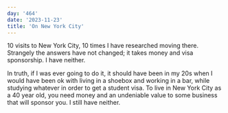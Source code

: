 ```yaml
---
day: '464'
date: '2023-11-23'
title: 'On New York City'
---
```


10 visits to New York City, 10 times I have researched moving there. Strangely the answers have not changed; it takes money and visa sponsorship. I have neither.

In truth, if I was ever going to do it, it should have been in my 20s when I would have been ok with living in a shoebox and working in a bar, while studying whatever in order to get a student visa. To live in New York City as a 40 year old, you need money and an undeniable value to some business that will sponsor you. I still have neither.
